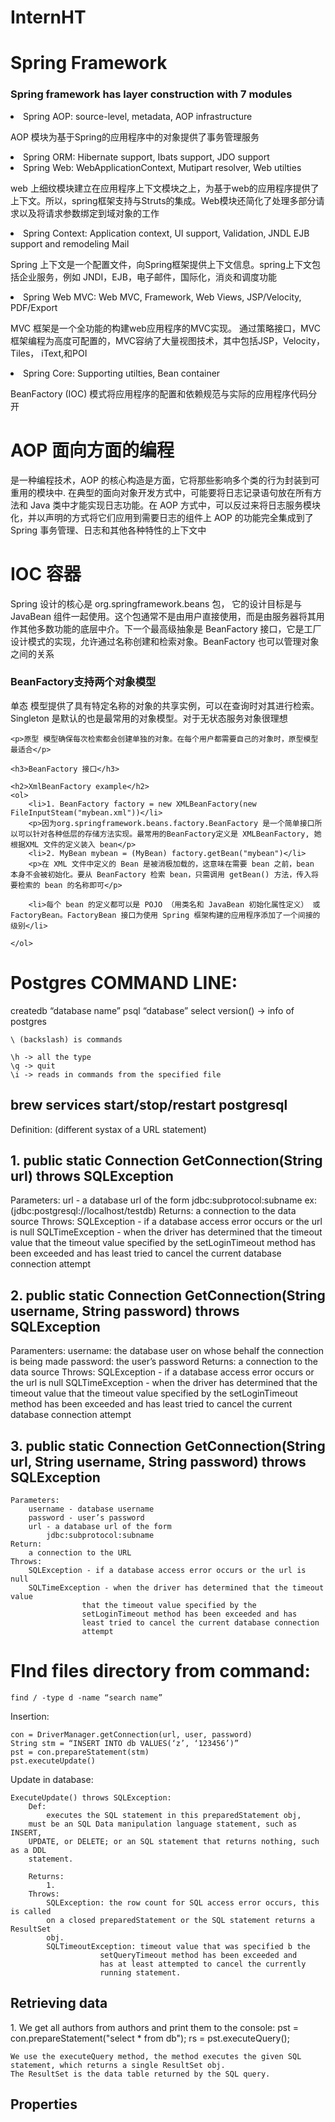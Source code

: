 # InternHT


<h1>Spring Framework</h1>
<h3>Spring framework has layer construction with 7 modules</h3>
<li>Spring AOP: source-level, metadata, AOP infrastructure</li>
<p>AOP 模块为基于Spring的应用程序中的对象提供了事务管理服务 </p>
<li>Spring ORM: Hibernate support, Ibats support, JDO support</li>
<li>Spring Web: WebApplicationContext, Mutipart resolver, Web utilties</li>
<p>web 上细纹模块建立在应用程序上下文模块之上，为基于web的应用程序提供了上下文。所以，spring框架支持与Struts的集成。Web模块还简化了处理多部分请求以及将请求参数绑定到域对象的工作</p>
<li>Spring Context: Application context, UI support, Validation, JNDL EJB support and remodeling Mail</li>
<p>Spring 上下文是一个配置文件，向Spring框架提供上下文信息。spring上下文包括企业服务，例如 JNDI，EJB，电子邮件，国际化，消炎和调度功能</p>
<li>Spring Web MVC: Web MVC, Framework, Web Views, JSP/Velocity, PDF/Export</li>
<p>MVC 框架是一个全功能的构建web应用程序的MVC实现。 通过策略接口，MVC框架编程为高度可配置的，MVC容纳了大量视图技术，其中包括JSP，Velocity，Tiles， iText,和POI</p>
<li>Spring Core: Supporting utilties, Bean container</li>
<p>BeanFactory (IOC) 模式将应用程序的配置和依赖规范与实际的应用程序代码分开</p>


<h1>AOP 面向方面的编程</h1>
<p>是一种编程技术，AOP 的核心构造是方面，它将那些影响多个类的行为封装到可重用的模块中. 在典型的面向对象开发方式中，可能要将日志记录语句放在所有方法和 Java 类中才能实现日志功能。在 AOP 方式中，可以反过来将日志服务模块化，并以声明的方式将它们应用到需要日志的组件上
AOP 的功能完全集成到了 Spring 事务管理、日志和其他各种特性的上下文中</p>

<h1>IOC 容器</h1>
<p>Spring 设计的核心是 org.springframework.beans 包， 它的设计目标是与 JavaBean 组件一起使用。这个包通常不是由用户直接使用，而是由服务器将其用作其他多数功能的底层中介。下一个最高级抽象是 BeanFactory 接口，它是工厂设计模式的实现，允许通过名称创建和检索对象。BeanFactory 也可以管理对象之间的关系</p>
<tr>
	<h3>BeanFactory支持两个对象模型</h3>
	<p>单态 模型提供了具有特定名称的对象的共享实例，可以在查询时对其进行检索。Singleton 是默认的也是最常用的对象模型。对于无状态服务对象很理想<p>

	<p>原型 模型确保每次检索都会创建单独的对象。在每个用户都需要自己的对象时，原型模型最适合</p>

	<h3>BeanFactory 接口</h3>

	<h2>XmlBeanFactory example</h2>
	<ol>
		<li>1. BeanFactory factory = new XMLBeanFactory(new FileInputSteam("mybean.xml"))</li>
		<p>因为org.springframework.beans.factory.BeanFactory 是一个简单接口所以可以针对各种低层的存储方法实现。最常用的BeanFactory定义是 XMLBeanFactory, 她根据XML 文件的定义装入 bean</p>
		<li>2. MyBean mybean = (MyBean) factory.getBean("mybean")</li>
		<p>在 XML 文件中定义的 Bean 是被消极加载的，这意味在需要 bean 之前，bean 本身不会被初始化。要从 BeanFactory 检索 bean，只需调用 getBean() 方法，传入将要检索的 bean 的名称即可</p>

		<li>每个 bean 的定义都可以是 POJO （用类名和 JavaBean 初始化属性定义） 或 FactoryBean。FactoryBean 接口为使用 Spring 框架构建的应用程序添加了一个间接的级别</li>

	</ol>
</tr>

<h1>Postgres COMMAND LINE:</h1>
	createdb “database name”
	psql “database”
	select version() -> info of postgres

	\ (backslash) is commands 

	\h -> all the type
	\q -> quit
	\i -> reads in commands from the specified file
	

<h2>brew services start/stop/restart postgresql</h2>

Definition: (different systax of a URL statement)

<h2>1. public static Connection GetConnection(String url) throws SQLException</h2>
	Parameters: 
		url - a database url of the form
		jdbc:subprotocol:subname
		ex: (jdbc:postgresql://localhost/testdb)
	Returns:
		a connection to the data source
	Throws:
		SQLException - if a database access error occurs or the url is null
		SQLTimeException - when the driver has determined that the timeout value
					that the timeout value specified by the 
					setLoginTimeout method has been exceeded and has
					least tried to cancel the current database connection 
					attempt

<h2>2. public static Connection GetConnection(String username, String password) throws SQLException</h2>
	Paramenters:
		username: the database user on whose behalf the connection is being made		
		password: the user’s password
	Returns: 
		a connection to the data source
	Throws:
		SQLException - if a database access error occurs or the url is null
		SQLTimeException - when the driver has determined that the timeout value
					that the timeout value specified by the 
					setLoginTimeout method has been exceeded and has
					least tried to cancel the current database connection 
					attempt
		
<h2>3. public static Connection GetConnection(String url, String username, String password) throws SQLException</h2>

	Parameters:
		username - database username
		password - user’s password
		url - a database url of the form
			jdbc:subprotocol:subname
	Return:
		a connection to the URL
	Throws:
		SQLException - if a database access error occurs or the url is null
		SQLTimeException - when the driver has determined that the timeout value
					that the timeout value specified by the 
					setLoginTimeout method has been exceeded and has
					least tried to cancel the current database connection 
					attempt


<h1>FInd files directory from command:</h1>

	find / -type d -name “search name”

Insertion: 
	
	con = DriverManager.getConnection(url, user, password)
	String stm = “INSERT INTO db VALUES(‘z’, ‘123456’)”
	pst = con.prepareStatement(stm)
	pst.executeUpdate()

Update in database:

	ExecuteUpdate() throws SQLException:
		Def:
			executes the SQL statement in this preparedStatement obj,
		must be an SQL Data manipulation language statement, such as INSERT,
		UPDATE, or DELETE; or an SQL statement that returns nothing, such as a DDL
		statement.

		Returns:
			1.			
		Throws:
			SQLException: the row count for SQL access error occurs, this is called 
			on a closed preparedStatement or the SQL statement returns a ResultSet 	
  			obj.
 			SQLTimeoutException: timeout value that was specified b the 
						setQueryTimeout method has been exceeded and 
						has at least attempted to cancel the currently 
					 	running statement.


<h2>Retrieving data</h2>
	1. We get all authors from authors and print them to the console:
		pst = con.prepareStatement("select * from db");
		rs = pst.executeQuery();

	We use the executeQuery method, the method executes the given SQL statement, which returns a single ResultSet obj.
	The ResultSet is the data table returned by the SQL query.

<h2>Properties</h2>







